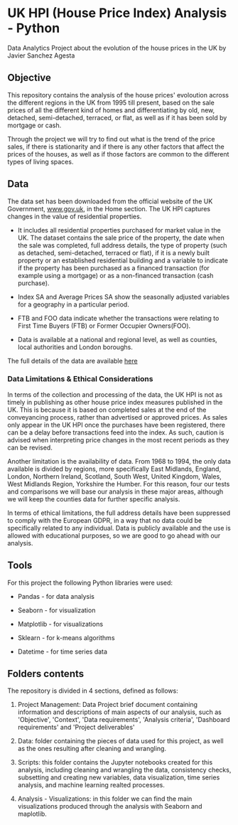 # UK HPI (House Price Index) Analysis - Python
Data Analytics Project about the evolution of the house prices in the UK by Javier Sanchez Agesta

## Objective

This repository contains the analysis of the house prices' evoloution across the different regions in the UK from 1995 till present, based on the sale prices of all the different kind of homes and differentiating by old, new, detached, semi-detached, terraced, or flat, as well as if it has been sold by mortgage or cash. 

Through the project we will try to find out what is the trend of the price sales, if there is stationarity and if there is any other factors that affect the prices of the houses, as well as if those factors are common to the different types of living spaces. 

## Data

The data set has been downloaded from the official website of the UK Government, www.gov.uk, in the Home section. The UK HPI captures changes in the value of residential properties. 

- It includes all residential properties purchased for market value in the UK. The dataset contains the sale price of the property, the date when the sale was completed, full address details, the type of property (such as detached, semi-detached, terraced or flat), if it is a newly built property or an established residential building and a variable to indicate if the property has been purchased as a financed transaction (for example using a mortgage) or as a non-financed transaction (cash purchase). 

- Index SA and Average Prices SA show the seasonally adjusted variables for a geography in a particular period. 

- FTB and FOO data indicate whether the transactions were relating to First Time Buyers (FTB) or Former Occupier Owners(FOO).

- Data is available at a national and regional level, as well as counties, local authorities and London boroughs. 

The full details of the data are available [here](https://www.gov.uk/government/statistical-data-sets/uk-house-price-index-data-downloads-december-2021)

### Data Limitations & Ethical Considerations

In terms of the collection and processing of the data, the UK HPI is not as timely in publishing as other house price index measures published in the UK. This is because it is based on completed sales at the end of the conveyancing process, rather than advertised or approved prices. As sales only appear in the UK HPI once the purchases have been registered, there can be a delay before transactions feed into the index. As such, caution is advised when interpreting price changes in the most recent periods as they can be revised. 

Another limitation is the availability of data. From 1968 to 1994, the only data available is divided by regions, more specifically East Midlands, England, London, Northern Ireland, Scotland, South West, United Kingdom, Wales, West Midlands Region, Yorkshire the Humber. For this reason, four our tests and comparisons we will base our analysis in these major areas, although we will keep the counties data for further specific analysis.

In terms of ethical limitations, the full address details have been suppressed to comply with the European GDPR, in a way that no data could be specifically related to any individual. Data is publicly available and the use is allowed with educational purposes, so we are good to go ahead with our analysis.

## Tools 

For this project the following Python libraries were used:

-	Pandas - for data analysis

-	Seaborn - for visualization

- Matplotlib - for visualizations

- Sklearn - for k-means algorithms

- Datetime - for time series data
 
## Folders contents

The repository is divided in 4 sections, defined as follows:

1. Project Management: Data Project brief document containing information and descriptions of main aspects of our analysis, such as 'Objective', 'Context', 'Data requirements', 'Analysis criteria', 'Dashboard requirements' and 'Project deliverables'

2. Data: folder containing the pieces of data used for this project, as well as the ones resulting after cleaning and wrangling.

3. Scripts: this folder contains the Jupyter notebooks created for this analysis, including cleaning and wrangling the data, consistency checks,  subsetting and creating new variables, data visualization, time series analysis, and machine learning realted processes.

4. Analysis - Visualizations: in this folder we can find the main visualizations produced through the analysis with Seaborn and maplotlib. 


